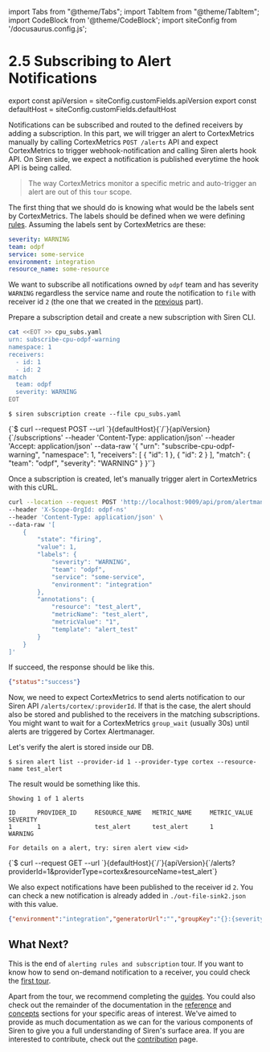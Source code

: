 import Tabs from "@theme/Tabs";
import TabItem from "@theme/TabItem";
import CodeBlock from '@theme/CodeBlock';
import siteConfig from '/docusaurus.config.js';

# 2.5 Subscribing to Alert Notifications

export const apiVersion = siteConfig.customFields.apiVersion
export const defaultHost = siteConfig.customFields.defaultHost

Notifications can be subscribed and routed to the defined receivers by adding a subscription. In this part, we will trigger an alert to CortexMetrics manually by calling CortexMetrics `POST /alerts` API and expect CortexMetrics to trigger webhook-notification and calling Siren alerts hook API. On Siren side, we expect a notification is published everytime the hook API is being called.

> The way CortexMetrics monitor a specific metric and auto-trigger an alert are out of this `tour` scope.


The first thing that we should do is knowing what would be the labels sent by CortexMetrics. The labels should be defined when we were defining [rules](./4configuring_provider_alerting_rules.md). Assuming the labels sent by CortexMetrics are these:

```yaml
severity: WARNING
team: odpf
service: some-service
environment: integration
resource_name: some-resource
```

We want to subscribe all notifications owned by `odpf` team and has severity `WARNING` regardless the service name and route the notification to `file` with receiver id `2` (the one that we created in the [previous](./3registering_receivers.md) part).

Prepare a subscription detail and create a new subscription with Siren CLI.
```bash
cat <<EOT >> cpu_subs.yaml
urn: subscribe-cpu-odpf-warning
namespace: 1
receivers:
  - id: 1
  - id: 2
match
  team: odpf
  severity: WARNING
EOT
```

<Tabs groupId="api">
  <TabItem value="cli" label="CLI" default>

  ```shell
  $ siren subscription create --file cpu_subs.yaml
  ```
  
  </TabItem>
  <TabItem value="http" label="HTTP">
    <CodeBlock className="language-bash">
    {`$ curl --request POST
  --url `}{defaultHost}{`/`}{apiVersion}{`/subscriptions'
--header 'Content-Type: application/json'
--header 'Accept: application/json'
--data-raw '{
  "urn": "subscribe-cpu-odpf-warning",
  "namespace": 1,
  "receivers": [
    {
      "id": 1
    },
    {
      "id": 2
    }
  ],
  "match": {
    "team": "odpf",
    "severity": "WARNING"
  }
}'`}
    </CodeBlock>
  </TabItem>
</Tabs>

Once a subscription is created, let's manually trigger alert in CortexMetrics with this cURL.

<Tabs groupId="api">
  <TabItem value="http" label="HTTP">

  ```bash
  curl --location --request POST 'http://localhost:9009/api/prom/alertmanager/api/v1/alerts'
  --header 'X-Scope-OrgId: odpf-ns'
  --header 'Content-Type: application/json' \
  --data-raw '[
      {
          "state": "firing",
          "value": 1,
          "labels": {
              "severity": "WARNING",
              "team": "odpf",
              "service": "some-service",
              "environment": "integration"
          },
          "annotations": {
              "resource": "test_alert",
              "metricName": "test_alert",
              "metricValue": "1",
              "template": "alert_test"
          }
      }
  ]'
  ```

  </TabItem>
</Tabs>



If succeed, the response should be like this.
```json
{"status":"success"}
```


Now, we need to expect CortexMetrics to send alerts notification to our Siren API `/alerts/cortex/:providerId`. If that is the case, the alert should also be stored and published to the receivers in the matching subscriptions. You might want to wait for a CortexMetrics `group_wait` (usually 30s) until alerts are triggered by Cortex Alertmanager.

Let's verify the alert is stored inside our DB.

<Tabs groupId="api">
  <TabItem value="cli" label="CLI" default>

```shell
$ siren alert list --provider-id 1 --provider-type cortex --resource-name test_alert
```
The result would be something like this.
```shell
Showing 1 of 1 alerts
 
ID      PROVIDER_ID     RESOURCE_NAME   METRIC_NAME     METRIC_VALUE    SEVERITY
1       1               test_alert      test_alert      1               WARNING 

For details on a alert, try: siren alert view <id>
```
  
  </TabItem>
  <TabItem value="http" label="HTTP">
    <CodeBlock className="language-bash">
    {`$ curl --request GET
  --url `}{defaultHost}{`/`}{apiVersion}{`/alerts?providerId=1&providerType=cortex&resourceName=test_alert`}
    </CodeBlock>
  </TabItem>
</Tabs>


We also expect notifications have been published to the receiver id `2`. You can check a new notification is already added in `./out-file-sink2.json` with this value.

```json
{"environment":"integration","generatorUrl":"","groupKey":"{}:{severity=\"WARNING\"}","metricName":"test_alert","metricValue":"1","numAlertsFiring":1,"resource":"test_alert","routing_method":"subscribers","service":"some-service","severity":"WARNING","status":"firing","team":"odpf","template":"alert_test"}
```

## What Next?

This is the end of `alerting rules and subscription` tour. If you want to know how to send on-demand notification to a receiver, you could check the [first tour](../notifications/1sending_notifications_overview.md).

Apart from the tour, we recommend completing the [guides](../../guides/overview.md). You could also check out the remainder of the documentation in the [reference](../../reference/server_configuration.md) and [concepts](../../concepts/overview.md) sections for your specific areas of interest. We've aimed to provide as much documentation as we can for the various components of Siren to give you a full understanding of Siren's surface area. If you are interested to contribute, check out the [contribution](../../contribute/contribution.md) page.
